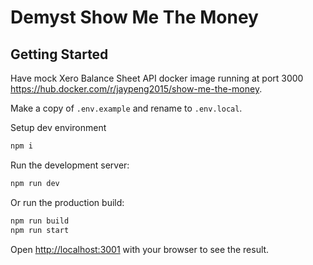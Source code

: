# Demyst Show Me The Money

## Getting Started

Have mock Xero Balance Sheet API docker image running at port 3000 https://hub.docker.com/r/jaypeng2015/show-me-the-money.

Make a copy of `.env.example` and rename to `.env.local`.

Setup dev environment
```bash
npm i
```

Run the development server:
```bash
npm run dev
```

Or run the production build:
```bash
npm run build
npm run start
```

Open [http://localhost:3001](http://localhost:3001) with your browser to see the result.
